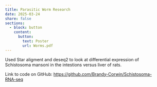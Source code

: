 ```yaml
---
title: Parasitic Worm Research
date: 2025-03-24
share: false
sections:
  - block: button
    content:
      button:
        text: Poster
        url: Worms.pdf
---
```


Used Star aligment and deseq2 to look at differential expression of Schistosoma mansoni in the intestions versus liver of rats.

Link to code on GitHub: https://github.com/Brandy-Corwin/Schistosoma-RNA-seq 
